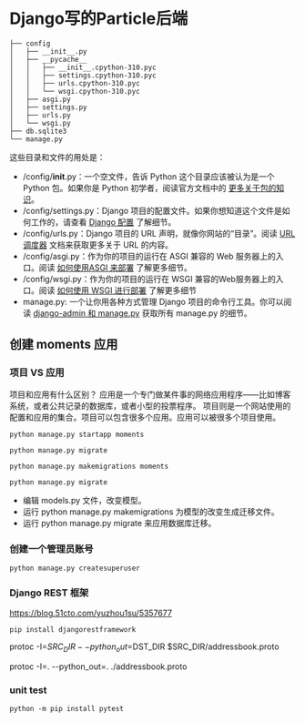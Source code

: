 # Django写的Particle后端

```
├── config
│   ├── __init__.py
│   ├── __pycache__
│   │   ├── __init__.cpython-310.pyc
│   │   ├── settings.cpython-310.pyc
│   │   ├── urls.cpython-310.pyc
│   │   └── wsgi.cpython-310.pyc
│   ├── asgi.py
│   ├── settings.py
│   ├── urls.py
│   └── wsgi.py
├── db.sqlite3
└── manage.py

```
这些目录和文件的用处是：
- /config/__init__.py：一个空文件，告诉 Python 这个目录应该被认为是一个 Python 包。如果你是 Python 初学者，阅读官方文档中的 [更多关于包的知识](https://docs.python.org/3/tutorial/modules.html#tut-packages)。
- /config/settings.py：Django 项目的配置文件。如果你想知道这个文件是如何工作的，请查看 [Django 配置](https://docs.djangoproject.com/zh-hans/3.1/topics/settings/) 了解细节。
- /config/urls.py：Django 项目的 URL 声明，就像你网站的“目录”。阅读 [URL调度器](https://docs.djangoproject.com/zh-hans/3.1/topics/http/urls/) 文档来获取更多关于 URL 的内容。
- /config/asgi.py：作为你的项目的运行在 ASGI 兼容的 Web 服务器上的入口。阅读  [如何使用ASGI 来部署](https://docs.djangoproject.com/zh-hans/3.1/howto/deployment/asgi/) 了解更多细节。
- /config/wsgi.py：作为你的项目的运行在 WSGI 兼容的Web服务器上的入口。阅读 [如何使用 WSGI 进行部署](https://docs.djangoproject.com/zh-hans/3.1/howto/deployment/wsgi/) 了解更多细节
- manage.py: 一个让你用各种方式管理 Django 项目的命令行工具。你可以阅读 [django-admin 和 manage.py](https://docs.djangoproject.com/zh-hans/3.1/ref/django-admin/) 获取所有 manage.py 的细节。
## 创建 moments 应用

### 项目 VS 应用

项目和应用有什么区别？
应用是一个专门做某件事的网络应用程序——比如博客系统，或者公共记录的数据库，或者小型的投票程序。
项目则是一个网站使用的配置和应用的集合。项目可以包含很多个应用。应用可以被很多个项目使用。
```
python manage.py startapp moments

python manage.py migrate

python manage.py makemigrations moments

python manage.py migrate

```
- 编辑 models.py 文件，改变模型。
- 运行 python manage.py makemigrations 为模型的改变生成迁移文件。
- 运行 python manage.py migrate 来应用数据库迁移。

### 创建一个管理员账号

```
python manage.py createsuperuser
```

### Django REST 框架

https://blog.51cto.com/yuzhou1su/5357677

```
pip install djangorestframework
```

protoc -I=$SRC_DIR --python_out=$DST_DIR $SRC_DIR/addressbook.proto

protoc -I=. --python_out=. ./addressbook.proto

### unit test
```
python -m pip install pytest
```
